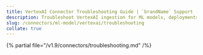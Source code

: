 ```yaml
---
title: VertexAI Connector Troubleshooting Guide | `brandName` Support
description: Troubleshoot VertexAI ingestion for ML models, deployments, or lineage gaps in pipeline tracking.
slug: /connectors/ml-model/vertexai/troubleshooting
collate: true
---
```


{% partial file="/v1.9/connectors/troubleshooting.md" /%}
